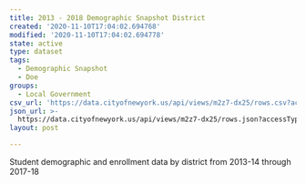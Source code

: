 ```yaml
---
title: 2013 - 2018 Demographic Snapshot District
created: '2020-11-10T17:04:02.694768'
modified: '2020-11-10T17:04:02.694778'
state: active
type: dataset
tags:
  - Demographic Snapshot
  - Doe
groups:
  - Local Government
csv_url: 'https://data.cityofnewyork.us/api/views/m2z7-dx25/rows.csv?accessType=DOWNLOAD'
json_url: >-
  https://data.cityofnewyork.us/api/views/m2z7-dx25/rows.json?accessType=DOWNLOAD
layout: post

---
```

Student demographic and enrollment data by district from 2013-14 through 2017-18
